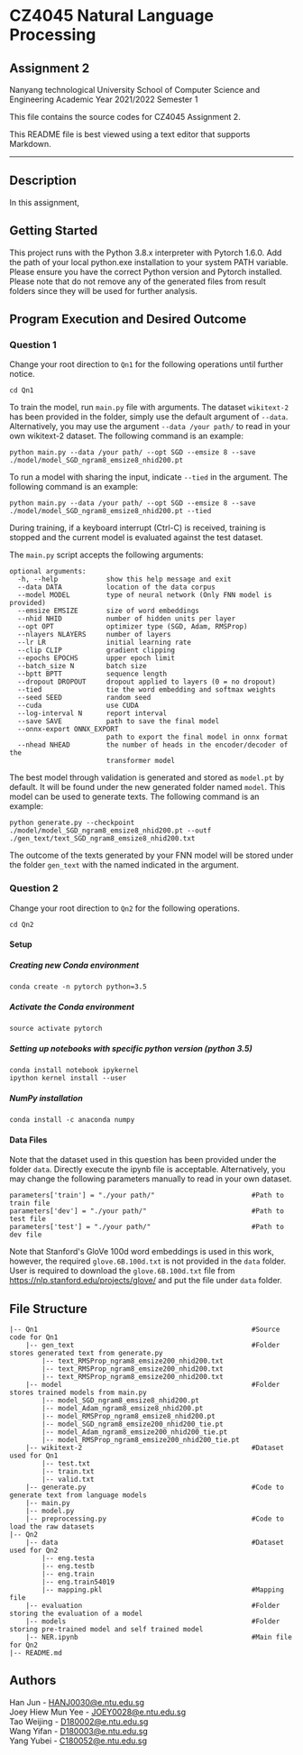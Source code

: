 # CZ4045 Natural Language Processing
## Assignment 2

Nanyang technological University
School of Computer Science and Engineering
Academic Year 2021/2022 Semester 1

This file contains the source codes for CZ4045 Assignment 2.

This README file is best viewed using a text editor that supports Markdown.

---

## Description

In this assignment, 

## Getting Started
This project runs with the Python 3.8.x interpreter with Pytorch 1.6.0. Add the path of your local python.exe installation to your system PATH variable. Please ensure you have the correct Python version and Pytorch installed. Please note that do not remove any of the generated files from result folders since they will be used for further analysis.

## Program Execution and Desired Outcome

### Question 1
Change your root direction to `Qn1` for the following operations until further notice. 
```
cd Qn1
```

To train the model, run `main.py` file with arguments. The dataset `wikitext-2` has been provided in the folder, simply use the default argument of `--data`. Alternatively, you may use the argument `--data /your path/` to read in your own wikitext-2 dataset. The following command is an example:
```
python main.py --data /your path/ --opt SGD --emsize 8 --save ./model/model_SGD_ngram8_emsize8_nhid200.pt
```

To run a model with sharing the input, indicate `--tied` in the argument. The following command is an example:
```
python main.py --data /your path/ --opt SGD --emsize 8 --save ./model/model_SGD_ngram8_emsize8_nhid200.pt --tied
```

During training, if a keyboard interrupt (Ctrl-C) is received, training is stopped and the current model is evaluated against the test dataset.

The `main.py` script accepts the following arguments:
```
optional arguments:
  -h, --help            show this help message and exit
  --data DATA           location of the data corpus
  --model MODEL         type of neural network (Only FNN model is provided)
  --emsize EMSIZE       size of word embeddings
  --nhid NHID           number of hidden units per layer
  --opt OPT             optimizer type (SGD, Adam, RMSProp)
  --nlayers NLAYERS     number of layers
  --lr LR               initial learning rate
  --clip CLIP           gradient clipping
  --epochs EPOCHS       upper epoch limit
  --batch_size N        batch size
  --bptt BPTT           sequence length
  --dropout DROPOUT     dropout applied to layers (0 = no dropout)
  --tied                tie the word embedding and softmax weights
  --seed SEED           random seed
  --cuda                use CUDA
  --log-interval N      report interval
  --save SAVE           path to save the final model
  --onnx-export ONNX_EXPORT
                        path to export the final model in onnx format
  --nhead NHEAD         the number of heads in the encoder/decoder of the
                        transformer model
```

The best model through validation is generated and stored as `model.pt` by default. It will be found under the new generated folder named `model`.
This model can be used to generate texts. The following command is an example:
``` 
python generate.py --checkpoint ./model/model_SGD_ngram8_emsize8_nhid200.pt --outf ./gen_text/text_SGD_ngram8_emsize8_nhid200.txt 
```
The outcome of the texts generated by your FNN model will be stored under the folder `gen_text` with the named indicated in the argument.     

 


### Question 2
Change your root direction to `Qn2` for the following operations. 
```
cd Qn2
```
#### Setup

##### Creating new Conda environment
`conda create -n pytorch python=3.5`

##### Activate the Conda environment
`source activate pytorch`

##### Setting up notebooks with specific python version (python 3.5)
```
conda install notebook ipykernel
ipython kernel install --user
```

##### NumPy installation
`conda install -c anaconda numpy`

#### Data Files
Note that the dataset used in this question has been provided under the folder `data`. Directly execute the ipynb file is acceptable. Alternatively, you may change the following parameters manually to read in your own dataset.
```
parameters['train'] = "./your path/"                        #Path to train file
parameters['dev'] = "./your path/"                          #Path to test file
parameters['test'] = "./your path/"                         #Path to dev file
```

Note that Stanford's GloVe 100d word embeddings is used in this work, however, the required `glove.6B.100d.txt` is not provided in the `data` folder. User is required to download the `glove.6B.100d.txt` file from https://nlp.stanford.edu/projects/glove/ and put the file under `data` folder.


## File Structure
```
|-- Qn1                                                     #Source code for Qn1
    |-- gen_text                                            #Folder stores generated text from generate.py
        |-- text_RMSProp_ngram8_emsize200_nhid200.txt
        |-- text_RMSProp_ngram8_emsize200_nhid200.txt
        |-- text_RMSProp_ngram8_emsize200_nhid200.txt
    |-- model                                               #Folder stores trained models from main.py
        |-- model_SGD_ngram8_emsize8_nhid200.pt
        |-- model_Adam_ngram8_emsize8_nhid200.pt
        |-- model_RMSProp_ngram8_emsize8_nhid200.pt
        |-- model_SGD_ngram8_emsize200_nhid200_tie.pt
        |-- model_Adam_ngram8_emsize200_nhid200_tie.pt
        |-- model_RMSProp_ngram8_emsize200_nhid200_tie.pt
    |-- wikitext-2                                          #Dataset used for Qn1
        |-- test.txt
        |-- train.txt
        |-- valid.txt
    |-- generate.py                                         #Code to generate text from language models
    |-- main.py
    |-- model.py
    |-- preprocessing.py                                    #Code to load the raw datasets
|-- Qn2
    |-- data                                                #Dataset used for Qn2
        |-- eng.testa
        |-- eng.testb
        |-- eng.train
        |-- eng.train54019
        |-- mapping.pkl                                     #Mapping file
    |-- evaluation                                          #Folder storing the evaluation of a model
    |-- models                                              #Folder storing pre-trained model and self trained model
    |-- NER.ipynb                                           #Main file for Qn2
|-- README.md
```

## Authors
Han Jun - HANJ0030@e.ntu.edu.sg  
Joey Hiew Mun Yee - JOEY0028@e.ntu.edu.sg  
Tao Weijing - D180002@e.ntu.edu.sg  
Wang Yifan - D180003@e.ntu.edu.sg  
Yang Yubei - C180052@e.ntu.edu.sg
